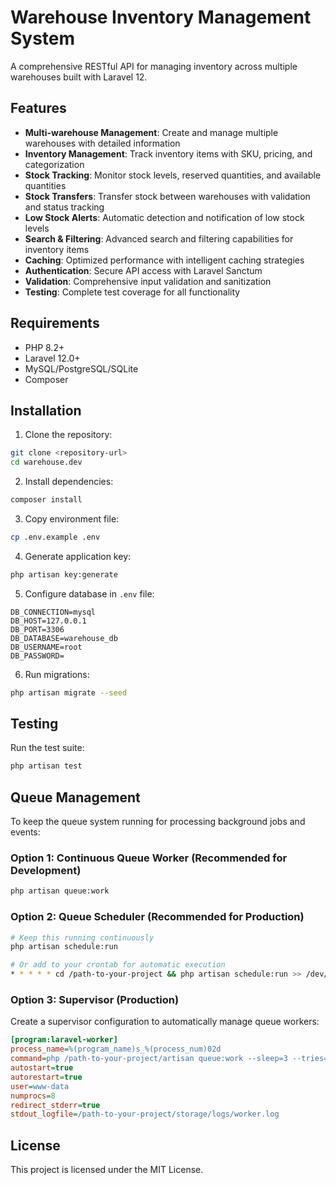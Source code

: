 # Warehouse Inventory Management System

A comprehensive RESTful API for managing inventory across multiple warehouses built with Laravel 12.

## Features

- **Multi-warehouse Management**: Create and manage multiple warehouses with detailed information
- **Inventory Management**: Track inventory items with SKU, pricing, and categorization
- **Stock Tracking**: Monitor stock levels, reserved quantities, and available quantities
- **Stock Transfers**: Transfer stock between warehouses with validation and status tracking
- **Low Stock Alerts**: Automatic detection and notification of low stock levels
- **Search & Filtering**: Advanced search and filtering capabilities for inventory items
- **Caching**: Optimized performance with intelligent caching strategies
- **Authentication**: Secure API access with Laravel Sanctum
- **Validation**: Comprehensive input validation and sanitization
- **Testing**: Complete test coverage for all functionality

## Requirements

- PHP 8.2+
- Laravel 12.0+
- MySQL/PostgreSQL/SQLite
- Composer

## Installation

1. Clone the repository:
```bash
git clone <repository-url>
cd warehouse.dev
```

2. Install dependencies:
```bash
composer install
```

3. Copy environment file:
```bash
cp .env.example .env
```

4. Generate application key:
```bash
php artisan key:generate
```

5. Configure database in `.env` file:
```env
DB_CONNECTION=mysql
DB_HOST=127.0.0.1
DB_PORT=3306
DB_DATABASE=warehouse_db
DB_USERNAME=root
DB_PASSWORD=
```

6. Run migrations:
```bash
php artisan migrate --seed
```

## Testing

Run the test suite:

```bash
php artisan test
```

## Queue Management

To keep the queue system running for processing background jobs and events:

### Option 1: Continuous Queue Worker (Recommended for Development)
```bash
php artisan queue:work
```

### Option 2: Queue Scheduler (Recommended for Production)
```bash
# Keep this running continuously
php artisan schedule:run

# Or add to your crontab for automatic execution
* * * * * cd /path-to-your-project && php artisan schedule:run >> /dev/null 2>&1
```

### Option 3: Supervisor (Production)
Create a supervisor configuration to automatically manage queue workers:

```ini
[program:laravel-worker]
process_name=%(program_name)s_%(process_num)02d
command=php /path-to-your-project/artisan queue:work --sleep=3 --tries=3
autostart=true
autorestart=true
user=www-data
numprocs=8
redirect_stderr=true
stdout_logfile=/path-to-your-project/storage/logs/worker.log
```

## License

This project is licensed under the MIT License.
